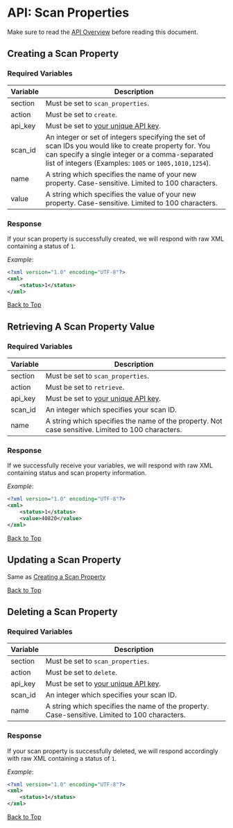<a name="head"></a><h1>API: Scan Properties</h1>

Make sure to read the [API Overview](../README.md) before reading this document.

<a name="create"></a><h2>Creating a Scan Property</h2>

<h3>Required Variables</h3>

| Variable | Description |
| -------- | ----------- |
| section | Must be set to <code>scan_properties</code>. |
| action | Must be set to <code>create</code>. |
| api_key | Must be set to [your unique API key](../README.md#finding). |
| scan_id | An integer or set of integers specifying the set of scan IDs you would like to create property for. You can specify a single integer or a comma-separated list of integers (Examples: <code>1005</code> or <code>1005,1010,1254</code>). |
| name | A string which specifies the name of your new property. Case-sensitive. Limited to 100 characters. |
| value | A string which specifies the value of your new property. Case-sensitive. Limited to 100 characters. |

<h3>Response</h3>

If your scan property is successfully created, we will respond with raw XML containing a status of <code>1</code>.

*Example*:

~~~ .xml
<?xml version="1.0" encoding="UTF-8"?>
<xml>
    <status>1</status>
</xml>
~~~

[Back to Top](#head)

<a name="retrieve"></a><h2>Retrieving A Scan Property Value</h2>

<h3>Required Variables</h3>

| Variable | Description |
| -------- | ----------- |
| section | Must be set to <code>scan_properties</code>. |
| action | Must be set to <code>retrieve</code>. |
| api_key | Must be set to [your unique API key](../README.md#finding). |
| scan_id | An integer which specifies your scan ID. |
| name | A string which specifies the name of the property. Not case sensitive. Limited to 100 characters. |

<h3>Response</h3>

If we successfully receive your variables, we will respond with raw XML containing status and scan property information.

*Example*:

~~~ .xml
<?xml version="1.0" encoding="UTF-8"?>
<xml>
    <status>1</status>
    <value>40820</value>
</xml>
~~~

[Back to Top](#head)

<a name="update"></a><h2>Updating a Scan Property</h2>
Same as [Creating a Scan Property](#create)

[Back to Top](#head)

<a name="delete"></a><h2>Deleting a Scan Property</h2>

<h3>Required Variables</h3>

| Variable | Description |
| -------- | ----------- |
| section | Must be set to <code>scan_properties</code>. |
| action | Must be set to <code>delete</code>. |
| api_key | Must be set to [your unique API key](../README.md#finding). |
| scan_id | An integer which specifies your scan ID. |
| name | A string which specifies the name of the property. Case-sensitive. Limited to 100 characters. |

<h3>Response</h3>

If your scan property is successfully deleted, we will respond accordingly with raw XML containing a status of <code>1</code>.

*Example*:

~~~ .xml
<?xml version="1.0" encoding="UTF-8"?>
<xml>
    <status>1</status>
</xml>
~~~

[Back to Top](#head)
